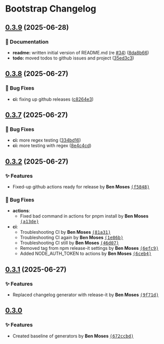 # Bootstrap Changelog

## [0.3.9](https://github.com/benjymoses/bootstrap/compare/v0.3.8...v0.3.9) (2025-06-28)

### :memo: Documentation

* **readme:** written initial version of README.md (re [#34](https://github.com/benjymoses/bootstrap/issues/34)) ([8da8b66](https://github.com/benjymoses/bootstrap/commit/8da8b6693c6c3ecd2242e7a24cf4de4802056389))
* **todo:** moved todos to github issues and project ([35ed3c3](https://github.com/benjymoses/bootstrap/commit/35ed3c30f9fc75c68060c9774cd3e2a1fd9ba283))

## [0.3.8](https://github.com/benjymoses/bootstrap/compare/v0.3.7...v0.3.8) (2025-06-27)

### :bug: Bug Fixes

* **ci:** fixing up github releases ([c8264e3](https://github.com/benjymoses/bootstrap/commit/c8264e3a91e375d701d1578f76c6b06d61cbc37e))

## [0.3.7](https://github.com/benjymoses/bootstrap/compare/v0.3.6...v0.3.7) (2025-06-27)

### :bug: Bug Fixes

- **ci:** more regex testing ([334bd16](https://github.com/benjymoses/bootstrap/commit/334bd169dbcf9237dd99303aa5f8e17a8e4f68ec))
- **ci:** more testing with regex ([8e4c4cd](https://github.com/benjymoses/bootstrap/commit/8e4c4cd33195274774018aebec40a0164c3962d0))

## [0.3.2](https://github.com/benjymoses/bootstrap/compare/v0.3.1...v0.3.2) (2025-06-27)

### :sparkles: Features

- Fixed-up github actions ready for release by **Ben Moses** [<samp>(f5848)</samp>](https://github.com/benjymoses/bootstrap/commit/f584898)

### :bug: Bug Fixes

- **actions**:
  - Fixed bad command in actions for pnpm install by **Ben Moses** [<samp>(a13de)</samp>](https://github.com/benjymoses/bootstrap/commit/a13de39)
- **ci**:
  - Troubleshooting CI by **Ben Moses** [<samp>(81a31)</samp>](https://github.com/benjymoses/bootstrap/commit/81a3172)
  - Troubleshooting CI again by **Ben Moses** [<samp>(1e86b)</samp>](https://github.com/benjymoses/bootstrap/commit/1e86bcf)
  - Troubleshooting CI still by **Ben Moses** [<samp>(46d07)</samp>](https://github.com/benjymoses/bootstrap/commit/46d0734)
  - Removed tag from npm release-it settings by **Ben Moses** [<samp>(6efc9)</samp>](https://github.com/benjymoses/bootstrap/commit/6efc902)
  - Added NODE_AUTH_TOKEN to actions by **Ben Moses** [<samp>(6ceb4)</samp>](https://github.com/benjymoses/bootstrap/commit/6ceb427)

## [0.3.1](https://github.com/benjymoses/bootstrap/compare/v0.3.0...v0.3.1) (2025-06-27)

### :sparkles: Features

- Replaced changelog generator with release-it by **Ben Moses** [<samp>(9f71d)</samp>](https://github.com/benjymoses/bootstrap/commit/9f71d2a)

## [0.3.0](https://github.com/benjymoses/bootstrap/compare/v0.2.0...0.3.0)

### :sparkles: Features

- Created baseline of generators by **Ben Moses** [<samp>(672ccbd)</samp>](https://github.com/benjymoses/bootstrap/commit/672ccbd2a)
